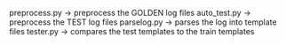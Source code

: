 preprocess.py -> preprocess the GOLDEN log files
auto_test.py -> preprocess the TEST log files
parselog.py -> parses the log into template files
tester.py -> compares the test templates to the train templates

